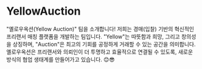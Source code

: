# YellowAuction

"옐로우옥션(Yellow Auction)" 팀을 소개합니다! 
저희는 경매(입찰) 기반의 혁신적인 프리랜서 매칭 플랫폼을 개발하는 팀입니다. 
"Yellow"는 따뜻함과 희망, 그리고 창의성을 상징하며, "Auction"은 최고의 기회를 공정하게 거래할 수 있는 공간을 의미합니다. 
옐로우옥션은 프리랜서와 의뢰인이 더 투명하고 효율적으로 연결될 수 있도록, 새로운 방식의 협업 생태계를 만들어가고 있습니다. 😊😎
